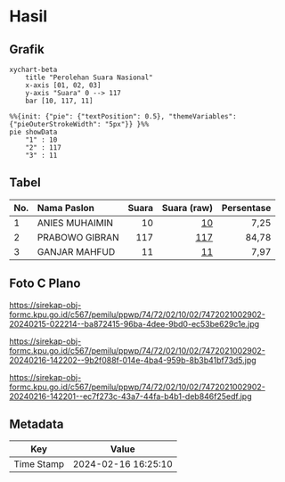 # Hasil

## Grafik

```mermaid
xychart-beta
    title "Perolehan Suara Nasional"
    x-axis [01, 02, 03]
    y-axis "Suara" 0 --> 117
    bar [10, 117, 11]
```

```mermaid
%%{init: {"pie": {"textPosition": 0.5}, "themeVariables": {"pieOuterStrokeWidth": "5px"}} }%%
pie showData
    "1" : 10
    "2" : 117
    "3" : 11
```

## Tabel

| No. | Nama Paslon    | Suara | Suara (raw) | Persentase |
|:--- |:-------------- | -----:| -----------:| ----------:|
| 1   | ANIES MUHAIMIN | 10    | [10][p-1]   | 7,25       |
| 2   | PRABOWO GIBRAN | 117   | [117][p-2]  | 84,78      |
| 3   | GANJAR MAHFUD  | 11    | [11][p-3]   | 7,97       |


[p-1]: https://github.com/gigit-pemilu/pemilu-2024/blob/main/pilpres/hitung-suara/sub/74-sulawesi-tenggara/sub/72-kota-bau-bau/sub/02-wolio/sub/1002-tomba/sub/902-tps/sub/paslon-1.txt
[p-2]: https://github.com/gigit-pemilu/pemilu-2024/blob/main/pilpres/hitung-suara/sub/74-sulawesi-tenggara/sub/72-kota-bau-bau/sub/02-wolio/sub/1002-tomba/sub/902-tps/sub/paslon-2.txt
[p-3]: https://github.com/gigit-pemilu/pemilu-2024/blob/main/pilpres/hitung-suara/sub/74-sulawesi-tenggara/sub/72-kota-bau-bau/sub/02-wolio/sub/1002-tomba/sub/902-tps/sub/paslon-3.txt

## Foto C Plano

https://sirekap-obj-formc.kpu.go.id/c567/pemilu/ppwp/74/72/02/10/02/7472021002902-20240215-022214--ba872415-96ba-4dee-9bd0-ec53be629c1e.jpg

https://sirekap-obj-formc.kpu.go.id/c567/pemilu/ppwp/74/72/02/10/02/7472021002902-20240216-142202--9b2f088f-014e-4ba4-959b-8b3b41bf73d5.jpg

https://sirekap-obj-formc.kpu.go.id/c567/pemilu/ppwp/74/72/02/10/02/7472021002902-20240216-142201--ec7f273c-43a7-44fa-b4b1-deb846f25edf.jpg


## Metadata

| Key        | Value               |
| ---------- | ------------------- |
| Time Stamp | 2024-02-16 16:25:10 |



